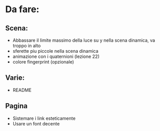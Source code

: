 # Da fare:

## Scena:

* Abbassare il limite massimo della luce su y nella scena dinamica, va troppo in alto
* sferette piu piccole nella scena dinamica
* animazione con i quaternioni (lezione 22)
* colore fingerprint (opzionale)

## Varie:

* README

## Pagina

* Sistemare i link esteticamente
* Usare un font decente
